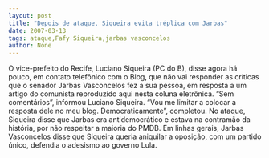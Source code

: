 ```yaml
---
layout: post
title: "Depois de ataque, Siqueira evita tréplica com Jarbas"
date: 2007-03-13
tags: ataque,Fafy Siqueira,jarbas vasconcelos
author: None
---
```

O vice-prefeito do Recife, Luciano Siqueira (PC do B), disse agora há pouco, em contato telefônico com o Blog, que não vai responder as críticas que o senador Jarbas Vasconcelos fez a sua pessoa, em resposta a um artigo do comunista reproduzido aqui nesta coluna eletrônica.
“Sem comentários”, informou Luciano Siqueira. 
“Vou me limitar a colocar a resposta dele no meu blog. Democraticamente”, completou.
No ataque, Siqueira disse que Jarbas era antidemocrático e estava na contramão da história, por não respeitar a maioria do PMDB.
Em linhas gerais, Jarbas Vasconcelos disse que Siqueira queria aniquilar a oposição, com um partido único, defendia o adesismo ao governo Lula. 
